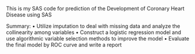 This is my SAS code for prediction of the Development of Coronary Heart Disease using SAS

Summary: 
•	Utilize imputation to deal with missing data and analyze the collinearity among variables
•	Construct a logistic regression model and use algorithmic variable selection methods to improve the model
•	Evaluate the final model by ROC curve and write a report
